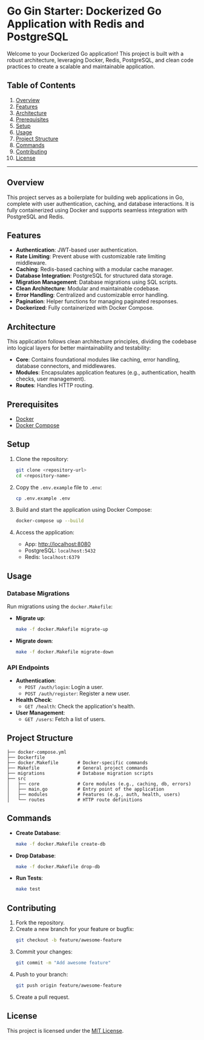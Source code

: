 # Go Gin Starter: Dockerized Go Application with Redis and PostgreSQL

Welcome to your Dockerized Go application! This project is built with a robust architecture, leveraging Docker, Redis, PostgreSQL, and clean code practices to create a scalable and maintainable application.

## Table of Contents
1. [Overview](#overview)
2. [Features](#features)
3. [Architecture](#architecture)
4. [Prerequisites](#prerequisites)
5. [Setup](#setup)
6. [Usage](#usage)
7. [Project Structure](#project-structure)
8. [Commands](#commands)
9. [Contributing](#contributing)
10. [License](#license)

---

## Overview
This project serves as a boilerplate for building web applications in Go, complete with user authentication, caching, and database interactions. It is fully containerized using Docker and supports seamless integration with PostgreSQL and Redis.

## Features
- **Authentication**: JWT-based user authentication.
- **Rate Limiting**: Prevent abuse with customizable rate limiting middleware.
- **Caching**: Redis-based caching with a modular cache manager.
- **Database Integration**: PostgreSQL for structured data storage.
- **Migration Management**: Database migrations using SQL scripts.
- **Clean Architecture**: Modular and maintainable codebase.
- **Error Handling**: Centralized and customizable error handling.
- **Pagination**: Helper functions for managing paginated responses.
- **Dockerized**: Fully containerized with Docker Compose.

## Architecture
This application follows clean architecture principles, dividing the codebase into logical layers for better maintainability and testability:
- **Core**: Contains foundational modules like caching, error handling, database connectors, and middlewares.
- **Modules**: Encapsulates application features (e.g., authentication, health checks, user management).
- **Routes**: Handles HTTP routing.

## Prerequisites
- [Docker](https://www.docker.com/)
- [Docker Compose](https://docs.docker.com/compose/)

## Setup
1. Clone the repository:
   ```bash
   git clone <repository-url>
   cd <repository-name>
   ```

2. Copy the `.env.example` file to `.env`:
   ```bash
   cp .env.example .env
   ```

3. Build and start the application using Docker Compose:
   ```bash
   docker-compose up --build
   ```

4. Access the application:
   - App: [http://localhost:8080](http://localhost:8080)
   - PostgreSQL: `localhost:5432`
   - Redis: `localhost:6379`

## Usage
### Database Migrations
Run migrations using the `docker.Makefile`:

- **Migrate up**:
  ```bash
  make -f docker.Makefile migrate-up
  ```

- **Migrate down**:
  ```bash
  make -f docker.Makefile migrate-down
  ```

### API Endpoints
- **Authentication**:
  - `POST /auth/login`: Login a user.
  - `POST /auth/register`: Register a new user.
- **Health Check**:
  - `GET /health`: Check the application's health.
- **User Management**:
  - `GET /users`: Fetch a list of users.

## Project Structure
```plaintext
├── docker-compose.yml
├── Dockerfile
├── docker.Makefile       # Docker-specific commands
├── Makefile              # General project commands
├── migrations            # Database migration scripts
├── src
│   ├── core              # Core modules (e.g., caching, db, errors)
│   ├── main.go           # Entry point of the application
│   ├── modules           # Features (e.g., auth, health, users)
│   └── routes            # HTTP route definitions
```

## Commands
- **Create Database**:
  ```bash
  make -f docker.Makefile create-db
  ```

- **Drop Database**:
  ```bash
  make -f docker.Makefile drop-db
  ```

- **Run Tests**:
  ```bash
  make test
  ```

## Contributing
1. Fork the repository.
2. Create a new branch for your feature or bugfix:
   ```bash
   git checkout -b feature/awesome-feature
   ```
3. Commit your changes:
   ```bash
   git commit -m "Add awesome feature"
   ```
4. Push to your branch:
   ```bash
   git push origin feature/awesome-feature
   ```
5. Create a pull request.

## License
This project is licensed under the [MIT License](LICENSE).

